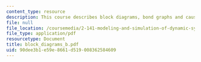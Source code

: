 ```yaml
---
content_type: resource
description: This course describes block diagrams, bond graphs and causality.
file: null
file_location: /coursemedia/2-141-modeling-and-simulation-of-dynamic-systems-fall-2006/90dee3b1e59e8661d519008362584609_block_diagrams_b.pdf
file_type: application/pdf
resourcetype: Document
title: block_diagrams_b.pdf
uid: 90dee3b1-e59e-8661-d519-008362584609
---
```

